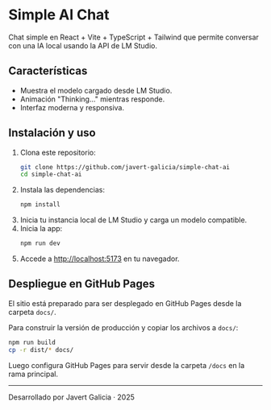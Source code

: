 # Simple AI Chat

Chat simple en React + Vite + TypeScript + Tailwind que permite conversar con una IA local usando la API de LM Studio.

## Características
- Muestra el modelo cargado desde LM Studio.
- Animación "Thinking..." mientras responde.
- Interfaz moderna y responsiva.

## Instalación y uso

1. Clona este repositorio:
   ```sh
   git clone https://github.com/javert-galicia/simple-chat-ai
   cd simple-chat-ai
   ```
2. Instala las dependencias:
   ```sh
   npm install
   ```
3. Inicia tu instancia local de LM Studio y carga un modelo compatible.
4. Inicia la app:
   ```sh
   npm run dev
   ```
5. Accede a [http://localhost:5173](http://localhost:5173) en tu navegador.

## Despliegue en GitHub Pages

El sitio está preparado para ser desplegado en GitHub Pages desde la carpeta `docs/`.

Para construir la versión de producción y copiar los archivos a `docs/`:

```sh
npm run build
cp -r dist/* docs/
```

Luego configura GitHub Pages para servir desde la carpeta `/docs` en la rama principal.

---

Desarrollado por Javert Galicia · 2025
